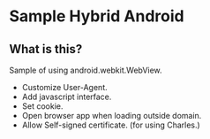 # Sample Hybrid Android

## What is this?

Sample of using android.webkit.WebView.

- Customize User-Agent.
- Add javascript interface.
- Set cookie.
- Open browser app when loading outside domain.
- Allow Self-signed certificate. (for using Charles.)
